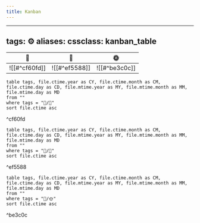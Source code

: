 ---title: Kanban---
---
tags: ⚙️
aliases: 
cssclass: kanban_table
---

| 🌱️           | 🌿️           | 🌞️           |
| ------------- | ------------- | ------------- |
| ![[#^cf60fd]] | ![[#^ef5588]] | ![[#^be3c0c]] | 

```dataview
table tags, file.ctime.year as CY, file.ctime.month as CM, file.ctime.day as CD, file.mtime.year as MY, file.mtime.month as MM, file.mtime.day as MD
from ""
where tags = "📝️/🌱️"
sort file.ctime asc
```

^cf60fd

```dataview
table tags, file.ctime.year as CY, file.ctime.month as CM, file.ctime.day as CD, file.mtime.year as MY, file.mtime.month as MM, file.mtime.day as MD
from ""
where tags = "📝️/🌿️"
sort file.ctime asc
```

^ef5588

```dataview
table tags, file.ctime.year as CY, file.ctime.month as CM, file.ctime.day as CD, file.mtime.year as MY, file.mtime.month as MM, file.mtime.day as MD
from ""
where tags = "📝️/🌞️"
sort file.ctime asc
```

^be3c0c
